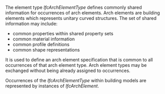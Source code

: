 The element type _IfcArchElementType_ defines commonly shared information for occurrences of arch elements. Arch elements are building elements which represents unitary curved structures. The set of shared information may include:

* common properties within shared property sets
* common material information
* common profile definitions
* common shape representations

It is used to define an arch element specification that is common to all occurrences of that arch element type. Arch element types may be exchanged without being already assigned to occurrences.

Occurrences of the _IfcArchElementType_ within building models are represented by instances of _IfcArchElement_.
